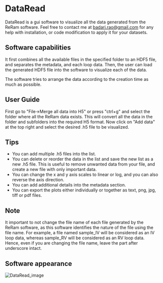 # DataRead
 DataRead is a gui software to visualize all the data generated from the ReRam software.
 Feel free to contact me at badari.rao@gmail.com for any help with installation, or code modification to apply it for your datasets.
 
 ## Software capabilities
  It first combines all the available files in the specified folder to an HDF5 file, and separates the metadata, and each loop data.
 Then, the user can load the generated HDF5 file into the software to visualize each of the data.
 
 The software tries to arrange the data according to the creation time as much as possible.
 
 ## User Guide
  First go to "File->Merge all data into H5" or press "ctrl+g" and select the folder where all the ReRam data exists. 
 This will convert all the data in the folder and subfolders into the required H5 format.
 Now click on "Add data" at the top right and select the desired .h5 file to be visualized.
 
 ## Tips
 - You can add multiple .h5 files into the list.
 - You can delete or reorder the data in the list and save the new list as a new .h5 file. 
   This is useful to remove unwanted data from your file, and create a new file with only important data.
 - You can change the x and y axis scales to linear or log, and you can also reverse the axis direction.
 - You can add additional details into the metadata section.
 - You can export the plots either individually or together as text, png, jpg, tiff or pdf files.
 
 ## Note
  It important to not change the file name of each file generated by the ReRam software, as this software identifies the nature of the file using the file name.
 For example, a file named sample_IV will be considered as an IV loop data, whereas sample_RV will be considered as an RV loop data. 
 Hence, even if you are changing the file name, leave the part after underscore intact.
 
 ## Software appearance
 ![DataRead_image](https://user-images.githubusercontent.com/47620203/234469083-62aff5cb-ccda-4f93-a958-ecdc46fef48c.jpg)

 
 
